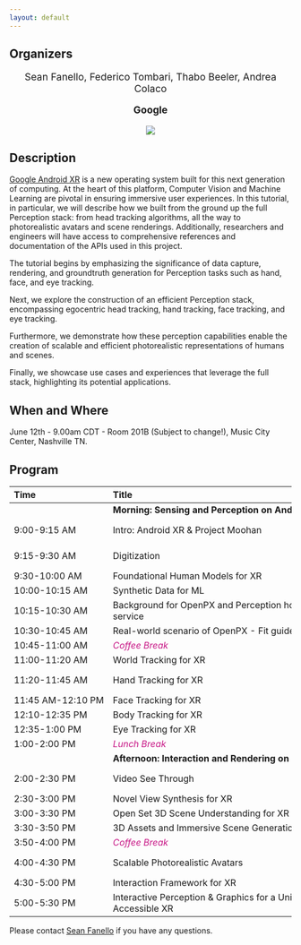 ```yaml
---
layout: default
---
```


## Organizers
<p style="text-align: center; font-size: 125%;"> Sean Fanello, Federico Tombari, Thabo Beeler, Andrea Colaco
</p>
<p style="text-align: center; font-size: 125%;"> <b> Google </b> </p>
<p style="text-align:center"><img src="https://www.seanfanello.it/wp-content/uploads/2025/05/cvpr25_tutorial.png"/></p>

## Description
[Google Android XR](https://blog.google/products/android/android-xr/) is a new operating system built for this next generation of computing. At the heart of this platform, Computer Vision and Machine Learning are pivotal in ensuring immersive user experiences. In this tutorial, in particular, we will describe how we built from the ground up the full Perception stack: from head tracking algorithms, all the way to photorealistic avatars and scene renderings. Additionally, researchers and engineers will have access to comprehensive references and documentation of the APIs used in this project.

The tutorial begins by emphasizing the significance of data capture, rendering, and groundtruth generation for Perception tasks such as hand, face, and eye tracking.

Next, we explore the construction of an efficient Perception stack, encompassing egocentric head tracking, hand tracking, face tracking, and eye tracking.

Furthermore, we demonstrate how these perception capabilities enable the creation of scalable and efficient photorealistic representations of humans and scenes.

Finally, we showcase use cases and experiences that leverage the full stack, highlighting its potential applications.


## When and Where
June 12th - 9.00am CDT - Room 201B (Subject to change!), Music City Center, Nashville TN.


## Program

| Time          | Title                                                          | Speaker                                                       |
|:--------------|:---------------------------------------------------------------|:--------------------------------------------------------------|
|               | <span style="white-space: nowrap;">**Morning: Sensing and Perception on Android XR**</span> |                                                               |
| <span style="white-space: nowrap;">9:00-9:15 AM</span> | Intro: Android XR & Project Moohan | <span style="white-space: nowrap;">Sean Fanello <span style="color: #666; font-style: italic;">(Google)</span></span><br><span style="white-space: nowrap;">Sean (Sung Soo) Choi <span style="color: #666; font-style: italic;">(Samsung)</span></span> |
| <span style="white-space: nowrap;">9:15-9:30 AM</span> | Digitization | <span style="white-space: nowrap;">Sergio Orts Escolano <span style="color: #666; font-style: italic;">(Google)</span></span><br><span style="white-space: nowrap;">Erroll Wood <span style="color: #666; font-style: italic;">(Google)</span></span> |
| <span style="white-space: nowrap;">9:30-10:00 AM</span> | Foundational Human Models for XR | <span style="white-space: nowrap;">Stefanos Zafeiriou <span style="color: #666; font-style: italic;">(Google)</span></span> |
| <span style="white-space: nowrap;">10:00-10:15 AM</span> | Synthetic Data for ML | <span style="white-space: nowrap;">Erroll Wood <span style="color: #666; font-style: italic;">(Google)</span></span> |
| <span style="white-space: nowrap;">10:15-10:30 AM</span> | Background for OpenPX and Perception hosting service | <span style="white-space: nowrap;">Jinshik Bae <span style="color: #666; font-style: italic;">(Samsung)</span></span> |
| <span style="white-space: nowrap;">10:30-10:45 AM</span> | Real-world scenario of OpenPX - Fit guide in XR | <span style="white-space: nowrap;">Donghwan Seo <span style="color: #666; font-style: italic;">(Samsung)</span></span> |
| <span style="white-space: nowrap;">10:45-11:00 AM</span> | <span style="color: mediumvioletred;">*Coffee Break*</span> |                                                               |
| <span style="white-space: nowrap;">11:00-11:20 AM</span> | World Tracking for XR | <span style="white-space: nowrap;">Abhijeet Bisain <span style="color: #666; font-style: italic;">(Qualcomm)</span></span> |
| <span style="white-space: nowrap;">11:20-11:45 AM</span> | Hand Tracking for XR | <span style="white-space: nowrap;">Jonathan Taylor <span style="color: #666; font-style: italic;">(Google)</span></span><br><span style="white-space: nowrap;">Abhijeet Bisain <span style="color: #666; font-style: italic;">(Qualcomm)</span></span> |
| <span style="white-space: nowrap;">11:45 AM-12:10 PM</span> | Face Tracking for XR | <span style="white-space: nowrap;">Sergio Orts Escolano <span style="color: #666; font-style: italic;">(Google)</span></span> |
| <span style="white-space: nowrap;">12:10-12:35 PM</span> | Body Tracking for XR | <span style="white-space: nowrap;">Alexandru-Eugen Ichim <span style="color: #666; font-style: italic;">(Google)</span></span> |
| <span style="white-space: nowrap;">12:35-1:00 PM</span> | Eye Tracking for XR | <span style="white-space: nowrap;">Ivana Tosic Rodgers <span style="color: #666; font-style: italic;">(Google)</span></span> |
| <span style="white-space: nowrap;">1:00-2:00 PM</span> | <span style="color: mediumvioletred;">*Lunch Break*</span> |                                                               |
|               | <span style="white-space: nowrap;">**Afternoon: Interaction and Rendering on Android XR**</span> |                                                               |
| <span style="white-space: nowrap;">2:00-2:30 PM</span> | Video See Through | <span style="white-space: nowrap;">Eric Turner <span style="color: #666; font-style: italic;">(Google)</span></span><br><span style="white-space: nowrap;">Abhijeet Bisain <span style="color: #666; font-style: italic;">(Qualcomm)</span></span> |
| <span style="white-space: nowrap;">2:30-3:00 PM</span> | Novel View Synthesis for XR | <span style="white-space: nowrap;">Fabian Manhardt <span style="color: #666; font-style: italic;">(Google)</span></span> |
| <span style="white-space: nowrap;">3:00-3:30 PM</span> | Open Set 3D Scene Understanding for XR | <span style="white-space: nowrap;">Federico Tombari <span style="color: #666; font-style: italic;">(Google)</span></span> |
| <span style="white-space: nowrap;">3:30-3:50 PM</span> | 3D Assets and Immersive Scene Generation for XR | <span style="white-space: nowrap;">Michael Oechsle <span style="color: #666; font-style: italic;">(Google)</span></span> |
| <span style="white-space: nowrap;">3:50-4:00 PM</span> | <span style="color: mediumvioletred;">*Coffee Break*</span> |                                                               |
| <span style="white-space: nowrap;">4:00-4:30 PM</span> | Scalable Photorealistic Avatars | <span style="white-space: nowrap;">Yinda Zhang <span style="color: #666; font-style: italic;">(Google)</span></span><br><span style="white-space: nowrap;">Yan Deng <span style="color: #666; font-style: italic;">(Qualcomm)</span></span> |
| <span style="white-space: nowrap;">4:30-5:00 PM</span> | Interaction Framework for XR | <span style="white-space: nowrap;">Andrea Colaco <span style="color: #666; font-style: italic;">(Google)</span></span> |
| <span style="white-space: nowrap;">5:00-5:30 PM</span> | Interactive Perception & Graphics for a Universally Accessible XR | <span style="white-space: nowrap;">Ruofei Du <span style="color: #666; font-style: italic;">(Google)</span></span> |

Please contact [Sean Fanello](mailto:seanfa@google.com) if you have any questions.
